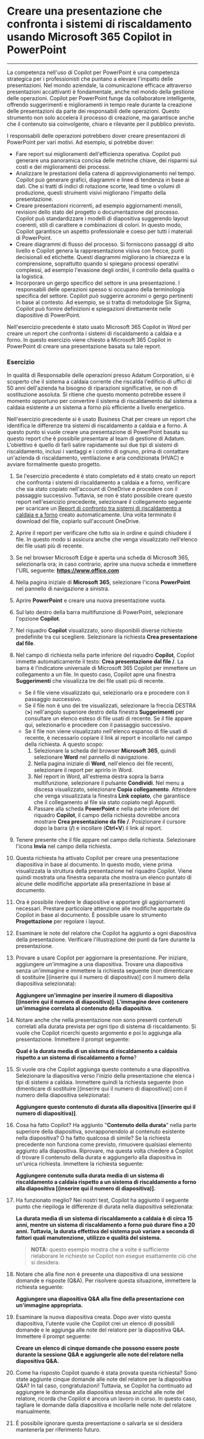 # Creare una presentazione che confronta i sistemi di riscaldamento usando Microsoft 365 Copilot in PowerPoint
---
La competenza nell'uso di Copilot per PowerPoint è una competenza strategica per i professionisti che puntano a elevare l'impatto delle presentazioni. Nel mondo aziendale, la comunicazione efficace attraverso presentazioni accattivanti è fondamentale, anche nel mondo della gestione delle operazioni. Copilot per PowerPoint funge da collaboratore intelligente, offrendo suggerimenti e miglioramenti in tempo reale durante la creazione delle presentazioni da parte dei responsabili delle operazioni. Questo strumento non solo accelera il processo di creazione, ma garantisce anche che il contenuto sia coinvolgente, chiaro e rilevante per il pubblico previsto.

I responsabili delle operazioni potrebbero dover creare presentazioni di PowerPoint per vari motivi. Ad esempio, si potrebbe dover:

 -  Fare report sui miglioramenti dell'efficienza operativa. Copilot può generare una panoramica concisa delle metriche chiave, dei risparmi sui costi e dei miglioramenti dei processi.
 -  Analizzare le prestazioni della catena di approvvigionamento nel tempo. Copilot può generare grafici, diagrammi e linee di tendenza in base ai dati. Che si tratti di indici di rotazione scorte, lead time o volumi di produzione, questi strumenti visivi migliorano l'impatto della presentazione.
 -  Creare presentazioni ricorrenti, ad esempio aggiornamenti mensili, revisioni dello stato del progetto o documentazione del processo. Copilot può standardizzare i modelli di diapositiva suggerendo layout coerenti, stili di carattere e combinazioni di colori. In questo modo, Copilot garantisce un aspetto professionale e coeso per tutti i materiali di PowerPoint.
 -  Creare diagrammi di flusso del processo. Si forniscono passaggi di alto livello e Copilot genera la rappresentazione visiva con frecce, punti decisionali ed etichette. Questi diagrammi migliorano la chiarezza e la comprensione, soprattutto quando si spiegano processi operativi complessi, ad esempio l'evasione degli ordini, il controllo della qualità o la logistica.<br>
 -  Incorporare un gergo specifico del settore in una presentazione. I responsabili delle operazioni spesso si occupano della terminologia specifica del settore. Copilot può suggerire acronimi o gergo pertinenti in base al contesto. Ad esempio, se si tratta di metodologie Six Sigma, Copilot può fornire definizioni e spiegazioni direttamente nelle diapositive di PowerPoint.

Nell'esercizio precedente è stato usato Microsoft 365 Copilot in Word per creare un report che confronta i sistemi di riscaldamento a caldaia e a forno. In questo esercizio viene chiesto a Microsoft 365 Copilot in PowerPoint di creare una presentazione basata su tale report.

### Esercizio

In qualità di Responsabile delle operazioni presso Adatum Corporation, si è scoperto che il sistema a caldaia corrente che riscalda l'edificio di uffici di 50 anni dell'azienda ha bisogno di riparazioni significative, se non di sostituzione assoluta. Si ritiene che questo momento potrebbe essere il momento opportuno per convertire il sistema di riscaldamento dal sistema a caldaia esistente a un sistema a forno più efficiente a livello energetico.

Nell'esercizio precedente si è usato Business Chat per creare un report che identifica le differenze tra sistemi di riscaldamento a caldaia e a forno. A questo punto si vuole creare una presentazione di PowerPoint basata su questo report che è possibile presentare al team di gestione di Adatum. L'obiettivo è quello di farli salire rapidamente sui due tipi di sistemi di riscaldamento, inclusi i vantaggi e i contro di ognuno, prima di contattare un'azienda di riscaldamento, ventilazione e aria condizionata (HVAC) e avviare formalmente questo progetto.

1.  Se l'esercizio precedente è stato completato ed è stato creato un report che confronta i sistemi di riscaldamento a caldaia e a forno, verificare che sia stato copiato nell'account di OneDrive e procedere con il passaggio successivo. Tuttavia, se non è stato possibile creare questo report nell'esercizio precedente, selezionare il collegamento seguente per scaricare un [Report di confronto tra sistemi di riscaldamento a caldaia e a forno](https://go.microsoft.com/fwlink/?linkid=2269121) creato automaticamente. Una volta terminato il download del file, copiarlo sull'account OneDrive.
2.  Aprire il report per verificare che tutto sia in ordine e quindi chiudere il file. In questo modo si assicura anche che venga visualizzato nell'elenco dei file usati più di recente.
3.  Se nel browser Microsoft Edge è aperta una scheda di Microsoft 365, selezionarla ora; in caso contrario, aprire una nuova scheda e immettere l'URL seguente: **https://www.office.com**
4.  Nella pagina iniziale di **Microsoft 365**, selezionare l'icona **PowerPoint** nel pannello di navigazione a sinistra.
5.  Aprire **PowerPoint** e creare una nuova presentazione vuota.
6.  Sul lato destro della barra multifunzione di PowerPoint, selezionare l'opzione **Copilot**.
7.  Nel riquadro **Copilot** visualizzato, sono disponibili diverse richieste predefinite tra cui scegliere. Selezionare la richiesta **Crea presentazione dal file**.
8.  Nel campo di richiesta nella parte inferiore del riquadro **Copilot**, Copilot immette automaticamente il testo: **Crea presentazione dal file /**. La barra è l'indicatore universale di Microsoft 365 Copilot per immettere un collegamento a un file. In questo caso, Copilot apre una finestra **Suggerimenti** che visualizza tre dei file usati più di recente.
     -  Se il file viene visualizzato qui, selezionarlo ora e procedere con il passaggio successivo.
     -  Se il file non è uno dei tre visualizzati, selezionare la freccia DESTRA (**&gt;**) nell'angolo superiore destro della finestra **Suggerimenti** per consultare un elenco esteso di file usati di recente. Se il file appare qui, selezionarlo e procedere con il passaggio successivo.
     -  Se il file non viene visualizzato nell'elenco espanso di file usati di recente, è necessario copiare il link al report e incollarlo nel campo della richiesta. A questo scopo:
        1.  Selezionare la scheda del browser **Microsoft 365**, quindi selezionare **Word** nel pannello di navigazione.
        2.  Nella pagina iniziale di **Word**, nell'elenco dei file recenti, selezionare il report per aprirlo in Word.
        3.  Nel report in Word, all'estrema destra sopra la barra multifunzione, selezionare il pulsante **Condividi**. Nel menu a discesa visualizzato, selezionare **Copia collegamento**. Attendere che venga visualizzata la finestra **Link copiato**, che garantisce che il collegamento al file sia stato copiato negli Appunti.
        4.  Passare alla scheda **PowerPoint** e nella parte inferiore del riquadro **Copilot**, il campo della richiesta dovrebbe ancora mostrare **Crea presentazione da file /**. Posizionare il cursore dopo la barra (**/**) e incollare (**Ctrl+V**) il link al report.
9.  Tenere presente che il file appare nel campo della richiesta. Selezionare l'icona **Invia** nel campo della richiesta.
10. Questa richiesta ha attivato Copilot per creare una presentazione diapositiva in base al documento. In questo modo, viene prima visualizzata la struttura della presentazione nel riquadro Copilot. Viene quindi mostrata una finestra separata che mostra un elenco puntato di alcune delle modifiche apportate alla presentazione in base al documento.
11. Ora è possibile rivedere le diapositive e apportare gli aggiornamenti necessari. Prestare particolare attenzione alle modifiche apportate da Copilot in base al documento. È possibile usare lo strumento **Progettazione** per regolare i layout.
12. Esaminare le note del relatore che Copilot ha aggiunto a ogni diapositiva della presentazione. Verificare l'illustrazione dei punti da fare durante la presentazione.
13. Provare a usare Copilot per aggiornare la presentazione. Per iniziare, aggiungere un'immagine a una diapositiva. Trovare una diapositiva senza un'immagine e immettere la richiesta seguente (non dimenticare di sostituire \[(inserire qui il numero di diapositiva)\] con il numero della diapositiva selezionata):
    
    **Aggiungere un'immagine per inserire il numero di diapositiva \[(inserire qui il numero di diapositiva)\]**. **L'immagine deve contenere un'immagine correlata al contenuto della diapositiva**.
14. Notare anche che nella presentazione non sono presenti contenuti correlati alla durata prevista per ogni tipo di sistema di riscaldamento. Si vuole che Copilot ricerchi questo argomento e poi lo aggiunga alla presentazione. Immettere il prompt seguente:
    
    **Qual è la durata media di un sistema di riscaldamento a caldaia rispetto a un sistema di riscaldamento a forno**?
15. Si vuole ora che Copilot aggiunga questo contenuto a una diapositiva. Selezionare la diapositiva verso l'inizio della presentazione che elenca i tipi di sistemi a caldaia. Immettere quindi la richiesta seguente (non dimenticare di sostituire \[(inserire qui il numero di diapositiva)\] con il numero della diapositiva selezionata):
    
    **Aggiungere questo contenuto di durata alla diapositiva \[(inserire qui il numero di diapositiva)\]**.
16. Cosa ha fatto Copilot? Ha aggiunto "**Contenuto della durata**" nella parte superiore della diapositiva, sovrapponendolo al contenuto esistente nella diapositiva? O ha fatto qualcosa di simile? Se la richiesta precedente non funziona come previsto, rimuovere qualsiasi elemento aggiunto alla diapositiva. Riprovare, ma questa volta chiedere a Copilot di trovare il contenuto della durata e aggiungerlo alla diapositiva in un'unica richiesta. Immettere la richiesta seguente:
    
    **Aggiungere contenuto sulla durata media di un sistema di riscaldamento a caldaia rispetto a un sistema di riscaldamento a forno alla diapositiva \[(inserire qui il numero di diapositiva)\].**
17. Ha funzionato meglio? Nei nostri test, Copilot ha aggiunto il seguente punto che riepiloga le differenze di durata nella diapositiva selezionata:
    
    **La durata media di un sistema di riscaldamento a caldaia è di circa 15 anni, mentre un sistema di riscaldamento a forno può durare fino a 20 anni. Tuttavia, la durata effettiva del sistema può variare a seconda di fattori quali manutenzione, utilizzo e qualità del sistema.**

    > **NOTA:** questo esempio mostra che a volte è sufficiente rielaborare le richieste se Copilot non esegue esattamente ciò che si desidera.

18. Notare che alla fine non è presente una diapositiva di una sessione domande e risposte (Q&A). Per risolvere questa situazione, immettere la richiesta seguente:
    
    **Aggiungere una diapositiva Q&A alla fine della presentazione con un'immagine appropriata.**
19. Esaminare la nuova diapositiva creata. Dopo aver visto questa diapositiva, l'utente vuole che Copilot crei un elenco di possibili domande e le aggiunga alle note del relatore per la diapositiva Q&A. Immettere il prompt seguente:
    
    **Creare un elenco di cinque domande che possono essere poste durante la sessione Q&A e aggiungerle alle note del relatore nella diapositiva Q&A.**
20. Come ha risposto Copilot quando è stata provata questa richiesta? Sono state aggiunte cinque domande alle note del relatore per la diapositiva Q&A? In tal caso, congratulazioni! Tuttavia, se Copilot ha continuato ad aggiungere le domande alla diapositiva stessa anziché alle note del relatore, ricorda che Copilot è ancora un lavoro in corso. In questo caso, tagliare le domande dalla diapositiva e incollarle nelle note del relatore manualmente.
21. È possibile ignorare questa presentazione o salvarla se si desidera mantenerla per riferimento futuro.
